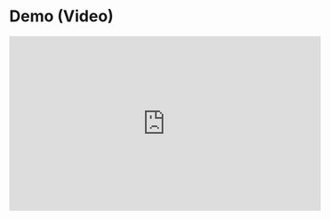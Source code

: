 # Demo (Video)

<iframe width="560" height="315" src="https://www.youtube.com/embed/aWDiq3t1EeA" title="YouTube video player" frameborder="0" allow="accelerometer; autoplay; clipboard-write; encrypted-media; gyroscope; picture-in-picture" allowfullscreen></iframe>
